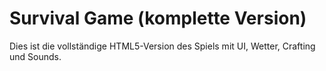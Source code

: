 # Survival Game (komplette Version)

Dies ist die vollständige HTML5-Version des Spiels mit UI, Wetter, Crafting und Sounds.